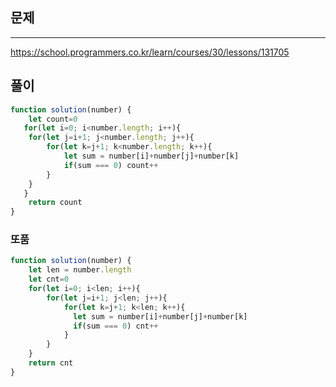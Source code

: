 ## 문제
----
https://school.programmers.co.kr/learn/courses/30/lessons/131705

## 풀이

```jsx
function solution(number) {
    let count=0
   for(let i=0; i<number.length; i++){
    for(let j=i+1; j<number.length; j++){
        for(let k=j+1; k<number.length; k++){
            let sum = number[i]+number[j]+number[k]
            if(sum === 0) count++
        }
    }
   }
    return count
}
```
### 또품
```jsx
function solution(number) {
    let len = number.length
    let cnt=0
    for(let i=0; i<len; i++){
        for(let j=i+1; j<len; j++){
            for(let k=j+1; k<len; k++){
              let sum = number[i]+number[j]+number[k]
              if(sum === 0) cnt++
            }
        }
    }
    return cnt
}

```
